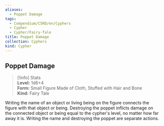```yaml
---
aliases:
  - Poppet Damage
tags:
  - Compendium/CSRD/en/Cyphers
  - Cypher
  - Cypher/Fairy-Tale
title: Poppet Damage
collection: Cyphers
kind: Cypher
---
```

## Poppet Damage  
>[!info] Stats  
> **Level:** 1d6+4  
> **Form:** Small Figure Made of Cloth, Stuffed with Hair and Bone  
> **Kind:** Fairy Tale
  
Writing the name of an object or living being on the figure connects the figure with that object or being. Destroying the poppet inflicts damage on the connected object or being equal to the cypher's level, no matter how far away it is. Writing the name and destroying the poppet are separate actions.